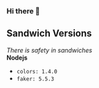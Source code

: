### Hi there 👋

## Sandwich Versions  
_There is safety in sandwiches_  
__Nodejs__ 
 - `colors: 1.4.0`  
 - `faker: 5.5.3`  

<!--
**deftclaw/deftclaw** is a ✨ _special_ ✨ repository because its `README.md` (this file) appears on your GitHub profile.

Here are some ideas to get you started:

- 🔭 I’m currently working on ...
- 🌱 I’m currently learning ...
- 👯 I’m looking to collaborate on ...
- 🤔 I’m looking for help with ...
- 💬 Ask me about ...
- 📫 How to reach me: ...
- ⚡ Fun fact: ...
-->
